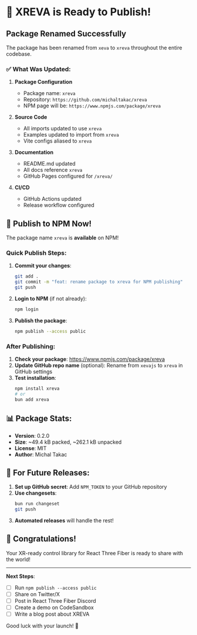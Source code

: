 # 🎉 XREVA is Ready to Publish!

## Package Renamed Successfully

The package has been renamed from `xeva` to `xreva` throughout the entire codebase.

### ✅ What Was Updated:

1. **Package Configuration**
   - Package name: `xreva`
   - Repository: `https://github.com/michaltakac/xreva`
   - NPM page will be: `https://www.npmjs.com/package/xreva`

2. **Source Code**
   - All imports updated to use `xreva`
   - Examples updated to import from `xreva`
   - Vite configs aliased to `xreva`

3. **Documentation**
   - README.md updated
   - All docs reference `xreva`
   - GitHub Pages configured for `/xreva/`

4. **CI/CD**
   - GitHub Actions updated
   - Release workflow configured

## 🚀 Publish to NPM Now!

The package name `xreva` is **available** on NPM!

### Quick Publish Steps:

1. **Commit your changes**:
   ```bash
   git add .
   git commit -m "feat: rename package to xreva for NPM publishing"
   git push
   ```

2. **Login to NPM** (if not already):
   ```bash
   npm login
   ```

3. **Publish the package**:
   ```bash
   npm publish --access public
   ```

### After Publishing:

1. **Check your package**: https://www.npmjs.com/package/xreva
2. **Update GitHub repo name** (optional): Rename from `xevajs` to `xreva` in GitHub settings
3. **Test installation**:
   ```bash
   npm install xreva
   # or
   bun add xreva
   ```

## 📊 Package Stats:

- **Version**: 0.2.0
- **Size**: ~49.4 kB packed, ~262.1 kB unpacked
- **License**: MIT
- **Author**: Michal Takac

## 🔑 For Future Releases:

1. **Set up GitHub secret**: Add `NPM_TOKEN` to your GitHub repository
2. **Use changesets**: 
   ```bash
   bun run changeset
   git push
   ```
3. **Automated releases** will handle the rest!

## 🎊 Congratulations!

Your XR-ready control library for React Three Fiber is ready to share with the world!

---

**Next Steps**:
- [ ] Run `npm publish --access public`
- [ ] Share on Twitter/X
- [ ] Post in React Three Fiber Discord
- [ ] Create a demo on CodeSandbox
- [ ] Write a blog post about XREVA

Good luck with your launch! 🚀